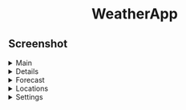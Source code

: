 <h1 align="center">WeatherApp</h1>

## Screenshot

<details>
  <summary>Main</summary>
  <div style="display: flex; justify-content: space-between;">
    <div style="flex: 1;">
      <img src="screenshot/image.png" alt="Изображение 1">
    </div>
    <div style="flex: 1;">
      <img src="screenshot/image-5.png" alt="Изображение 5">
    </div>
  </div>
</details>

<details>
  <summary>Details</summary>
  <div style="display: flex; justify-content: space-between;">
    <div style="flex: 1;">
      <img src="screenshot/image-1.png" alt="Изображение 2">
    </div>
    <div style="flex: 1;">
      <img src="screenshot/image-6.png" alt="Изображение 6">
    </div>
  </div>
</details>

<details>
  <summary>Forecast</summary>
  <div style="display: flex; justify-content: space-between;">
    <div style="flex: 1;">
      <img src="screenshot/image-2.png" alt="Изображение 3">
    </div>
    <div style="flex: 1;">
      <img src="screenshot/image-7.png" alt="Изображение 7">
    </div>
  </div>
</details>

<details>
  <summary>Locations</summary>
  <div style="display: flex; justify-content: space-between;">
    <div style="flex: 1;">
      <img src="screenshot/image-3.png" alt="Изображение 4">
    </div>
    <div style="flex: 1;">
      <img src="screenshot/image-8.png" alt="Изображение 8">
    </div>
  </div>
</details>

<details>
  <summary>Settings</summary>
  <div style="display: flex; justify-content: space-between;">
    <div style="flex: 1;">
      <img src="screenshot/image-4.png" alt="Изображение 5">
    </div>
    <div style="flex: 1;">
      <img src="screenshot/image-9.png" alt="Изображение 9">
    </div>
  </div>
</details>
